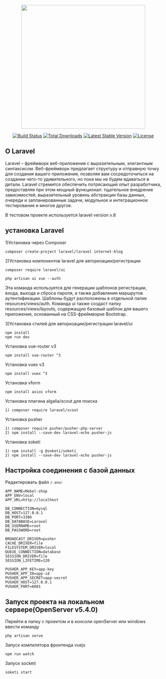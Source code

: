 <p align="center"><a href="https://laravel.com" target="_blank"><img src="https://raw.githubusercontent.com/laravel/art/master/logo-lockup/5%20SVG/2%20CMYK/1%20Full%20Color/laravel-logolockup-cmyk-red.svg" width="400"></a></p>

<p align="center">
<a href="https://travis-ci.org/laravel/framework"><img src="https://travis-ci.org/laravel/framework.svg" alt="Build Status"></a>
<a href="https://packagist.org/packages/laravel/framework"><img src="https://img.shields.io/packagist/dt/laravel/framework" alt="Total Downloads"></a>
<a href="https://packagist.org/packages/laravel/framework"><img src="https://img.shields.io/packagist/v/laravel/framework" alt="Latest Stable Version"></a>
<a href="https://packagist.org/packages/laravel/framework"><img src="https://img.shields.io/packagist/l/laravel/framework" alt="License"></a>
</p>

## О Laravel

Laravel – фреймворк веб-приложения с выразительным, элегантным синтаксисом. Веб-фреймворк предлагает структуру и отправную точку для создания вашего приложения, позволяя вам сосредоточиться на создании чего-то удивительного, но пока мы не будем вдаваться в детали.
Laravel стремится обеспечить потрясающий опыт разработчика, предоставляя при этом мощный функционал: тщательное внедрение зависимостей, выразительный уровень абстракции базы данных, очереди и запланированные задачи, модульное и интеграционное тестирование и многое другое.

В тестовом проекте используется laravel version v.8

## установка Laravel

1)Установка через Composer

```
composer create-project laravel/laravel internet-blog
```

2)Установка компонентов laravel для авторизации/регистрации

```
composer require laravel/ui
```

```
php artisan ui vue --auth
```

Эта команда используется для генерации шаблонов регистрации, входа, выхода и сброса пароля, а также добавления маршрутов аутентификации. Шаблоны будут расположены в отдельной папке resources/views/auth. Команда ui также создаст папку resources/views/layouts, содержащую базовый шаблон для вашего приложения, основанный на CSS-фреймворке Bootstrap.

3)Установка стилей для авторизации/регистрации laravel/ui

```
npm install
npm run dev
```

Установка vue-router v3

```
npm install vue-router ^3
```

Установка vuex v3

```
npm install vuex ^3
```

Установка vform

```
npm install axios vform
```

Установка плагина algalia/scout для поиска

```
1) composer require laravel/scout
```

Установка pusher

```
1) composer require pusher/pusher-php-server
2) npm install --save-dev laravel-echo pusher-js
```

Установка soketi

```
1) npm install -g @soketi/soketi
2) npm install --save-dev laravel-echo pusher-js
```

## Настройка соединения с базой данных

Редактировать файл `/.env`:

```
APP_NAME=Mebel-shop
APP_ENV=local
APP_URL=http://localhost

DB_CONNECTION=mysql
DB_HOST=127.0.0.1
DB_PORT=3306
DB_DATABASE=Laravel
DB_USERNAME=root
DB_PASSWORD=root

BROADCAST_DRIVER=pusher
CACHE_DRIVER=file
FILESYSTEM_DRIVER=local
QUEUE_CONNECTION=database
SESSION_DRIVER=file
SESSION_LIFETIME=120

PUSHER_APP_KEY=app-key
PUSHER_APP_ID=app-id
PUSHER_APP_SECRET=app-secret
PUSHER_HOST=127.0.0.1
PUSHER_PORT=6001
```

## Запуск проекта на локальном сервере(OpenServer v5.4.0)

Перейти в папку с проектом и в консоли openServer или windows ввести команду

```
php artisan serve
```

Запуск компилятора фронтенда vuejs

```
npm run watch
```

Запуск socketi

```
soketi start
```
